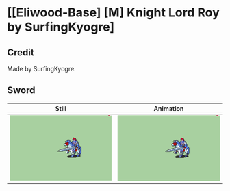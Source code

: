 # [\[Eliwood-Base\] \[M\] Knight Lord Roy by SurfingKyogre]

## Credit

Made by SurfingKyogre.
	
## Sword

| Still | Animation |
| :---: | :-------: |
| ![Sword still](./Sword_000.png) | ![Sword animation](./Sword.gif) |
